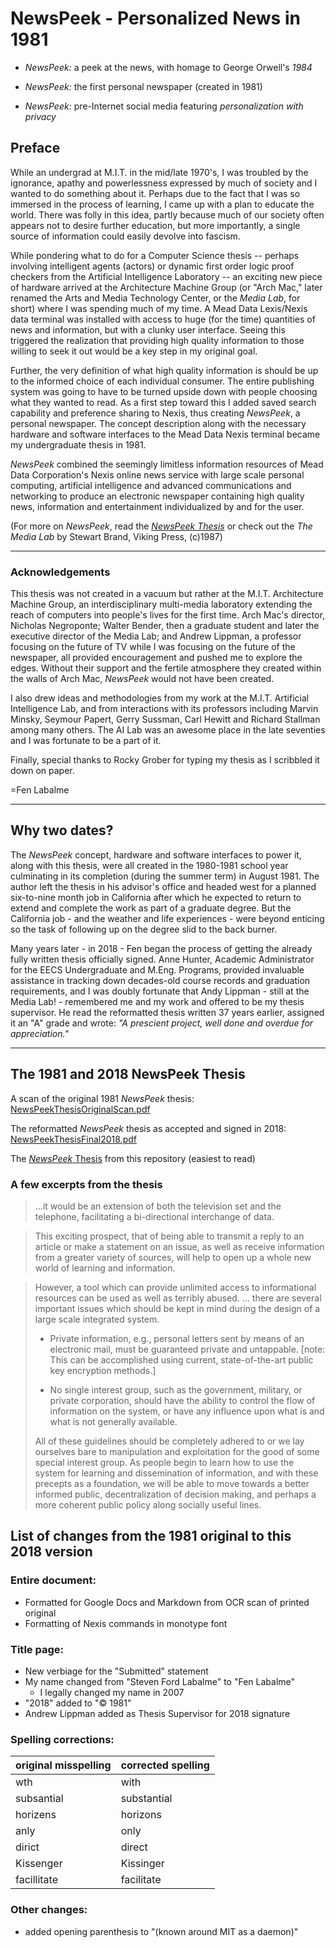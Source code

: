 # NewsPeek - Personalized News in 1981

* _NewsPeek:_ a peek at the news, with homage to George Orwell's _1984_

* _NewsPeek:_ the first personal newspaper (created in 1981)

* _NewsPeek:_ pre-Internet social media featuring _personalization with privacy_

## Preface

While an undergrad at M.I.T. in the mid/late 1970's, I was troubled by the ignorance, apathy and powerlessness expressed by much of society and I wanted to do something about it. Perhaps due to the fact that I was so immersed in the process of learning, I came up with a plan to educate the world. There was folly in this idea, partly because much of our society often appears not to desire further education, but more importantly, a single source of information could easily devolve into fascism.

While pondering what to do for a Computer Science thesis -- perhaps involving intelligent agents (actors) or dynamic first order logic proof checkers from the Artificial Intelligence Laboratory -- an exciting new piece of hardware arrived at the Architecture Machine Group (or "Arch Mac," later renamed the Arts and Media Technology Center, or the _Media Lab_, for short) where I was spending much of my time. A Mead Data Lexis/Nexis data terminal was installed with access to huge (for the time) quantities of news and information, but with a clunky user interface. Seeing this triggered the realization that providing high quality information to those willing to seek it out would be a key step in my original goal.

Further, the very definition of what high quality information is should be up to the informed choice of each individual consumer. The entire publishing system was going to have to be turned upside down with people choosing what they wanted to read. As a first step toward this I added saved search capability and preference sharing to Nexis, thus creating _NewsPeek_, a personal newspaper. The concept description along with the necessary hardware and software interfaces to the Mead Data Nexis terminal became my undergraduate thesis in 1981.

_NewsPeek_ combined the seemingly limitless information resources of Mead Data Corporation's Nexis online news service with large scale personal computing, artificial intelligence and advanced communications and networking to produce an electronic newspaper containing high quality news, information and entertainment individualized by and for the user.

(For more on _NewsPeek_, read the [_NewsPeek Thesis_](thesis.md) or check out the _The Media Lab_ by Stewart Brand, Viking Press, (c)1987)

----

### Acknowledgements

This thesis was not created in a vacuum but rather at the M.I.T. Architecture Machine Group, an interdisciplinary multi-media laboratory extending the reach of computers into people's lives for the first time. Arch Mac's director, Nicholas Negroponte; Walter Bender, then a graduate student and later the executive director of the Media Lab; and Andrew Lippman, a professor focusing on the future of TV while I was focusing on the future of the newspaper, all provided encouragement and pushed me to explore the edges. Without their support and the fertile atmosphere they created within the walls of Arch Mac, _NewsPeek_  would not have been created.

I also drew ideas and methodologies from my work at the M.I.T. Artificial Intelligence Lab, and from interactions with its professors including Marvin Minsky, Seymour Papert, Gerry Sussman, Carl Hewitt and Richard Stallman among many others. The AI Lab was an awesome place in the late seventies and I was fortunate to be a part of it.

Finally, special thanks to Rocky Grober for typing my thesis as I scribbled it down on paper.

=Fen Labalme

----

## Why two dates?

The _NewsPeek_ concept, hardware and software interfaces to power it, along with this thesis, were all created in the 1980-1981 school year culminating in its completion (during the summer term) in August 1981. The author left the thesis in his advisor's office and headed west for a planned six-to-nine month job in California after which he expected to return to extend and complete the work as part of a graduate degree. But the California job - and the weather and life experiences - were beyond enticing so the task of following up on the degree slid to the back burner.

Many years later - in 2018 - Fen began the process of getting the already fully written thesis officially signed. Anne Hunter, Academic Administrator for the EECS Undergraduate and M.Eng. Programs, provided invaluable assistance in tracking down decades-old course records and graduation requirements, and I was doubly fortunate that Andy Lippman - still at the Media Lab! - remembered me and my work and offered to be my thesis supervisor. He read the reformatted thesis written 37 years earlier, assigned it an "A" grade and wrote: _"A prescient project, well done and overdue for appreciation."_

----

## The 1981 and 2018 NewsPeek Thesis

A scan of the original 1981 _NewsPeek_ thesis:
[NewsPeekThesisOriginalScan.pdf](assets/NewsPeekThesisOriginalScan.pdf)

The reformatted _NewsPeek_ thesis as accepted and signed in 2018:
[NewsPeekThesisFinal2018.pdf](assets/NewsPeekThesisFinal2018.pdf)

The [_NewsPeek_ Thesis](thesis.md) from this repository (easiest to read)

### A few excerpts from the thesis

> ...it would be an extension of both the television set and the telephone, facilitating a
> bi-directional interchange of data.

> This exciting prospect, that of being able to transmit a reply to an article or make a
> statement on an issue, as well as receive information from a greater variety of sources,
> will help to open up a whole new world of learning and information.

> However, a tool which can provide unlimited access to informational resources can be
> used as well as terribly abused. ... there are several important issues which should be
> kept in mind during the design of a large scale integrated system.
>
> * Private information, e.g., personal letters sent by means of an electronic mail, must
>   be guaranteed private and untappable. \[note: This can be accomplished using current,
>   state-of-the-art public key encryption methods.\]
> 
> * No single interest group, such as the government, military, or private corporation,
>   should have the ability to control the flow of information on the system, or have any
>   influence upon what is and what is not generally available.
>
> All of these guidelines should be completely adhered to or we lay ourselves bare to
> manipulation and exploitation for the good of some special interest group. As people
> begin to learn how to use the system for learning and dissemination of information, and
> with these precepts as a foundation, we will be able to move towards a better informed
> public, decentralization of decision making, and perhaps a more coherent public policy
> along socially useful lines.

## List of changes from the 1981 original to this 2018 version

### Entire document:
* Formatted for Google Docs and Markdown from OCR scan of printed original
* Formatting of Nexis commands in monotype font

### Title page:
* New verbiage for the "Submitted" statement
* My name changed from "Steven Ford Labalme" to "Fen Labalme"
   * I legally changed my name in 2007
* "2018" added to "© 1981"
* Andrew Lippman added as Thesis Supervisor for 2018 signature

### Spelling corrections:
| original misspelling | corrected spelling |
|----------------------|--------------------|
| wth                  | with               |
| subsantial           | substantial        |
| horizens             | horizons           |
| anly                 | only               |
| dirict               | direct             |
| Kissenger            | Kissinger          |
| facillitate          | facilitate         |

### Other changes:
* added opening parenthesis to "(known around MIT as a daemon)"
